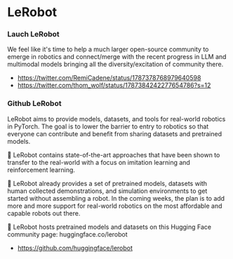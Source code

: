 # LeRobot

### Lauch LeRobot 
We feel like it's time to help a much larger open-source community to emerge in robotics 
and connect/merge with the recent progress in LLM and multimodal models bringing 
all the diversity/excitation of community there. 
- https://twitter.com/RemiCadene/status/1787378768979640598
- https://twitter.com/thom_wolf/status/1787384242277654786?s=12


### Github LeRobot 
 LeRobot aims to provide models, datasets, and tools for real-world robotics in PyTorch. The goal is to lower the barrier to entry to robotics so that everyone can contribute and benefit from sharing datasets and pretrained models.

🤗 LeRobot contains state-of-the-art approaches that have been shown to transfer to the real-world with a focus on imitation learning and reinforcement learning.

🤗 LeRobot already provides a set of pretrained models, datasets with human collected demonstrations, and simulation environments to get started without assembling a robot. In the coming weeks, the plan is to add more and more support for real-world robotics on the most affordable and capable robots out there.

🤗 LeRobot hosts pretrained models and datasets on this Hugging Face community page: huggingface.co/lerobot
- https://github.com/huggingface/lerobot
